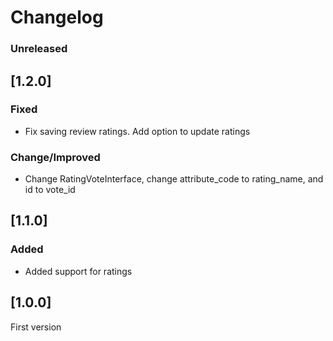 # Changelog

### Unreleased

## [1.2.0]

### Fixed
- Fix saving review ratings. Add option to update ratings

### Change/Improved
- Change RatingVoteInterface, change attribute_code to rating_name, and id to vote_id

## [1.1.0] 

### Added
- Added support for ratings

## [1.0.0] 
First version
